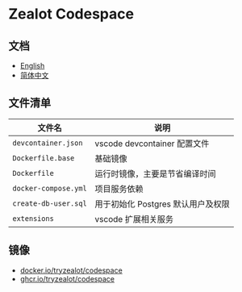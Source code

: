 # Zealot Codespace

## 文档

- [English](https://zealot.ews.im/docs/contributing-guide/local-development/devcontainer)
- [简体中文](https://zealot.ews.im/zh-Hans/docs/contributing-guide/local-development/devcontainer)

## 文件清单

文件名 | 说明
---|---
`devcontainer.json` | vscode devcontainer 配置文件
`Dockerfile.base` | 基础镜像
`Dockerfile` | 运行时镜像，主要是节省编译时间
`docker-compose.yml` | 项目服务依赖
`create-db-user.sql` | 用于初始化 Postgres 默认用户及权限
`extensions` | vscode 扩展相关服务

## 镜像

- [docker.io/tryzealot/codespace](https://hub.docker.com/r/tryzealot/codespace)
- [ghcr.io/tryzealot/codespace](https://github.com/tryzealot/zealot/pkgs/container/codespace)
